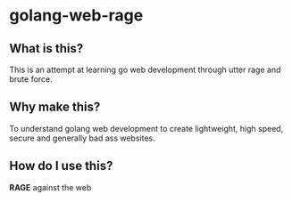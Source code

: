 # golang-web-rage

## What is this?

This is an attempt at learning go web development through utter rage and brute force.

## Why make this?

To understand golang web development to create lightweight, high speed, secure and generally bad ass websites.

## How do I use this?

__RAGE__ against the web